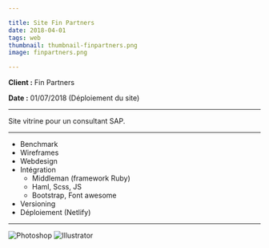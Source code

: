 ```yaml
---

title: Site Fin Partners
date: 2018-04-01
tags: web
thumbnail: thumbnail-finpartners.png
image: finpartners.png

---
```


**Client :** Fin Partners

**Date :** 01/07/2018 (Déploiement du site)

---

Site vitrine pour un consultant SAP.

---

- Benchmark
- Wireframes
- Webdesign
- Intégration
  - Middleman (framework Ruby)
  - Haml, Scss, JS
  - Bootstrap, Font awesome
- Versioning
- Déploiement (Netlify)

---

![Photoshop](/images/icons/photoshop.svg)
![Illustrator](/images/icons/illustrator.svg)
